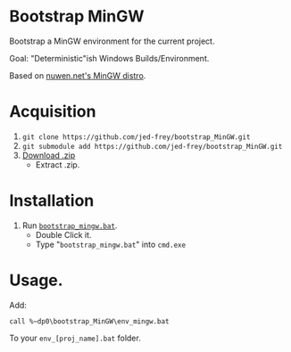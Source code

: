 # Bootstrap MinGW

Bootstrap a MinGW environment for the current project.

Goal: "Deterministic"ish Windows Builds/Environment.

Based on [nuwen.net's MinGW distro](https://nuwen.net/mingw.html).

# Acquisition

1. ```git clone https://github.com/jed-frey/bootstrap_MinGW.git```
1. ```git submodule add https://github.com/jed-frey/bootstrap_MinGW.git```
1. [Download .zip](https://github.com/jed-frey/bootstrap_MinGW/archive/master.zip)
    - Extract .zip.


# Installation

1. Run [```bootstrap_mingw.bat```](bootstrap_mingw.bat).
    - Double Click it.
    - Type "```bootstrap_mingw.bat```" into ```cmd.exe```

# Usage.

Add:

    call %~dp0\bootstrap_MinGW\env_mingw.bat

To your ```env_[proj_name].bat``` folder.